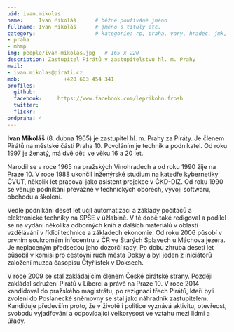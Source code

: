 ```yaml
---
uid: ivan.mikolas
name:     Ivan Mikoláš  	# běžně používáné jméno
fullname: Ivan Mikoláš  	# jméno s tituly etc.
category:                 	# kategorie: rp, praha, vary, hradec, jmk, senat
- praha
- mhmp
img: people/ivan-mikolas.jpg   # 165 x 220
description: Zastupitel Pirátů v zastupitelstvu hl. m. Prahy             	# kratký popis, max 160 znaků
mail:
- ivan.mikolas@pirati.cz
mob:			  +420 603 454 341
profiles:
  github:       
  facebook:     https://www.facebook.com/leprikohn.frosh
  twitter: 		  
  flickr:		  
ordpraha: 4
---
```


**Ivan Mikoláš** (8. dubna 1965) je zastupitel hl. m. Prahy za Piráty. Je členem Pirátů na městské části Praha 10. Povoláním je technik a podnikatel. Od roku 1997 je ženatý, má dvě děti ve věku 16 a 20 let. 

Narodil se v roce 1965 na pražských Vinohradech a od roku 1990 žije na Praze 10. V roce 1988 ukončil inženýrské studium na katedře kybernetiky ČVUT, několik let pracoval jako asistent projekce v ČKD-DIZ. Od roku 1990 se věnuje podníkání převážně v technických oborech, vývoji softwaru, obchodu a školení. 

Vedle podnikání deset let učil automatizaci a základy počítačů a elektronické techniky na SPŠE v úžlabině. V té době také redigoval a podílel se na vydání několika odborných knih a dalších materiálů v oblasti vzdělávání v řídící technice a základech ekonomie. Od roku 2006 působí v prvním soukromém infocentru v ČR ve Starých Splavech u Máchova jezera. Je neplaceným předsedou jeho dozorčí rady. Po dobu zhruba deseti let působil v komisi pro cestovní ruch města Doksy a byl jeden z iniciátorů založení muzea časopisu Čtyřlístek v Doksech. 

V roce 2009 se stal zakládajícím členem České pirátské strany. Později zakládal sdružení Pirátů v Liberci a právě na Praze 10. V roce 2014 kandidoval do pražského magistrátu, po rezignaci třech Pirátů, kteří byli zvoleni do Poslanecké sněmovny se stal jako náhradník zastupitelem. Kandiduje především proto, že v životě i politice vyznává aktivitu, otevřeost, svobodu vyjadřování a odpovídající velkorysost ve vztahu mezi lidmi a úřady. 
